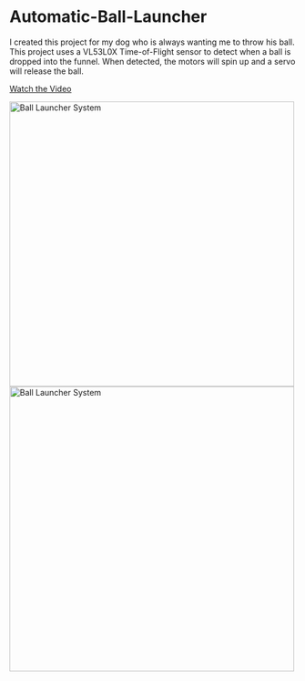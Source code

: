 # Automatic-Ball-Launcher

I created this project for my dog who is always wanting me to throw his ball. This project uses a VL53L0X Time-of-Flight sensor to detect when a ball is dropped into the funnel. When detected, the motors will spin up and a servo will release the ball. 

[Watch the Video](videos/demo.mp4)

<img src="media/IMG_2368.HEIC" alt="Ball Launcher System" width="500">
<img src="media/IMG_2369.HEIC" alt="Ball Launcher System" width="500">
